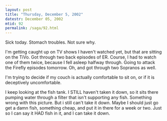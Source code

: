 ```yaml
---
layout: post
title: "Thursday, December 5, 2002"
datestr: December 05, 2002
mtid: 92
permalink: /saga/92.html
---
```


Sick today. Stomach troubles. Not sure why.

I'm getting caught up on TV shows I haven't watched yet, but that are sitting
on the TiVo. Got through two back episodes of ER. Course, I had to watch one
of them twice, because I fell asleep halfway through. Going to attack the Firefly
episodes tomorrow. Oh, and got through two Sopranos as well.

I'm trying to decide if my couch is actually comfortable to sit on, or if it
is deceptively uncomfortable.

I keep looking at the fish tank. I STILL haven't taken it down, so it sits
there pumping water through a filter that isn't supporting any fish. Something
wrong with this picture. But i still can't take it down. Maybe I should just
go get a damn fish, something cheap, and put it in there for a week or two.
Just so I can say it HAD fish in it, and I can take it down.

